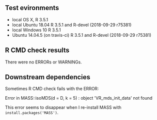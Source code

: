 ## Test evironments

* local OS X, R 3.5.1
* local Ubuntu 18.04 R 3.5.1 and R-devel (2018-09-29 r75381)
* local Windows 10 R 3.5.1
* Ubuntu 14.04.5 (on travis-ci) R 3.5.1 and R-devel (2018-09-29 r75381)

## R CMD check results

There were no ERRORs or WARNINGs.

## Downstream dependencies

Sometimes R CMD check fails with the ERROR:

Error in MASS::isoMDS(d = D, k = 5) : object 'VR_mds_init_data' not found

This error seems to disappear when I re-install MASS with `install.packages('MASS')`.
